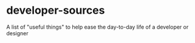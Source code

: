 # developer-sources
A list of "useful things" to help ease the day-to-day life of a developer or designer

